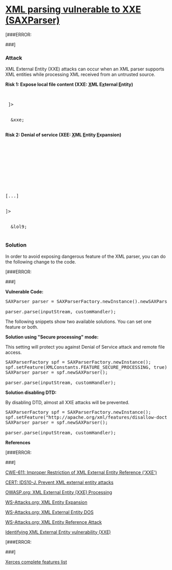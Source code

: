 # [XML parsing vulnerable to XXE (SAXParser)](https://find-sec-bugs.github.io/bugs.htm#XXE_SAXPARSER)

[###ERROR: 
<!--XXE_GENERIC_START--> ###]

### Attack

XML External Entity (XXE) attacks can occur when an XML parser supports XML entities while processing XML received
from an untrusted source.

**Risk 1: Expose local file content (XXE: <u>X</u>ML E<u>x</u>ternal <u>E</u>ntity)**

<pre>

 <!--?xml version="1.0" encoding="ISO-8859-1"?-->
 ]&gt;

 <foo>
  &amp;xxe;
 </foo></pre>

**Risk 2: Denial of service (XEE: <u>X</u>ML <u>E</u>ntity <u>E</u>xpansion)**

<pre>

 <!--?xml version="1.0"?-->

 <!--ELEMENT lolz (#PCDATA)-->

 <!--ENTITY lol1 "&lol;&lol;&lol;&lol;&lol;&lol;&lol;&lol;&lol;&lol;"-->

 <!--ENTITY lol2 "&lol1;&lol1;&lol1;&lol1;&lol1;&lol1;&lol1;&lol1;&lol1;&lol1;"-->

 <!--ENTITY lol3 "&lol2;&lol2;&lol2;&lol2;&lol2;&lol2;&lol2;&lol2;&lol2;&lol2;"-->
[...]

 <!--ENTITY lol9 "&lol8;&lol8;&lol8;&lol8;&lol8;&lol8;&lol8;&lol8;&lol8;&lol8;"-->
]&gt;

 <lolz>
  &amp;lol9;
 </lolz></pre>

### Solution

In order to avoid exposing dangerous feature of the XML parser, you can do the following change to the code.

[###ERROR: 
<!--XXE_GENERIC_END--> ###]

**Vulnerable Code:**

<pre>
SAXParser parser = SAXParserFactory.newInstance().newSAXParser();

parser.parse(inputStream, customHandler);</pre>

The following snippets show two available solutions. You can set one feature or both.

**Solution using "Secure processing" mode:**

This setting will protect you against Denial of Service attack and remote file access.

<pre>
SAXParserFactory spf = SAXParserFactory.newInstance();
spf.setFeature(XMLConstants.FEATURE_SECURE_PROCESSING, true);
SAXParser parser = spf.newSAXParser();

parser.parse(inputStream, customHandler);</pre>

**Solution disabling DTD:**

By disabling DTD, almost all XXE attacks will be prevented.

<pre>
SAXParserFactory spf = SAXParserFactory.newInstance();
spf.setFeature("http://apache.org/xml/features/disallow-doctype-decl", true);
SAXParser parser = spf.newSAXParser();

parser.parse(inputStream, customHandler);</pre>

**References**  

[###ERROR: 
<!--XXE_GENERIC_START--> ###]
[CWE-611: Improper Restriction of XML External Entity Reference ('XXE')](https://cwe.mitre.org/data/definitions/611.html)  

[CERT: IDS10-J. Prevent XML external entity attacks](https://www.securecoding.cert.org/confluence/pages/viewpage.action?pageId=61702260)  

[OWASP.org: XML External Entity (XXE) Processing](https://www.owasp.org/index.php/XML_External_Entity_%28XXE%29_Processing)  

[WS-Attacks.org: XML Entity Expansion](https://www.ws-attacks.org/index.php/XML_Entity_Expansion)  

[WS-Attacks.org: XML External Entity DOS](https://www.ws-attacks.org/index.php/XML_External_Entity_DOS)  

[WS-Attacks.org: XML Entity Reference Attack](https://www.ws-attacks.org/index.php/XML_Entity_Reference_Attack)  

[Identifying XML External Entity vulnerability (XXE)](https://blog.h3xstream.com/2014/06/identifying-xml-external-entity.html)  

[###ERROR: 
<!--XXE_GENERIC_END--> ###]
[Xerces complete features list](https://xerces.apache.org/xerces-j/features.html)